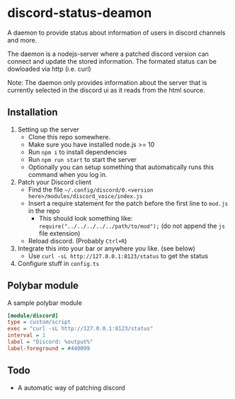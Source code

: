 # discord-status-deamon

A daemon to provide status about information of users in discord channels and more.

The daemon is a nodejs-server where a patched discord version can connect and update the stored information. The formated status can be dowloaded via http (i.e. curl)

Note: The daemon only provides information about the server that is currently selected in the discord ui as it reads from the html source.

## Installation

1. Setting up the server
    - Clone this repo somewhere.
    - Make sure you have installed node.js >= 10
    - Run `npm i` to install dependencies
    - Run `npm run start` to start the server
    - Optionally you can setup something that automatically runs this command when you log in.
1. Patch your Discord client
    - Find the file `~/.config/discord/0.<version here>/modules/discord_voice/index.js`
    - Insert a require statement for the patch before the first line to `mod.js` in the repo
        - This should look something like: `require("../../../../../path/to/mod");` (do not append the `js` file extension)
    - Reload discord. (Probably `Ctrl+R`)
1. Integrate this into your bar or anywhere you like. (see below)
    - Use `curl -sL http://127.0.0.1:8123/status` to get the status
1. Configure stuff in `config.ts`

## Polybar module

A sample polybar module

```ini
[module/discord]
type = custom/script
exec = "curl -sL http://127.0.0.1:8123/status"
interval = 1
label = "Discord: %output%"
label-foreground = #440099
```

## Todo

- A automatic way of patching discord

